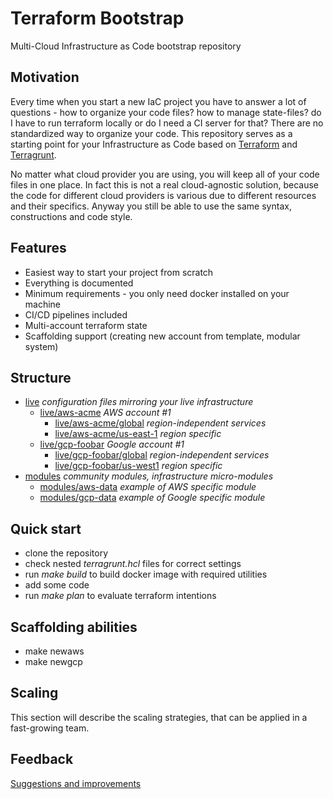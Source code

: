# Terraform Bootstrap

Multi-Cloud Infrastructure as Code bootstrap repository


## Motivation

Every time when you start a new IaC project you have to answer a lot of
questions - how to organize your code files? how to manage state-files?
do I have to run terraform locally or do I need a CI server for that?
There are no standardized way to organize your code.
This repository serves as a starting point for your Infrastructure as Code
based on [Terraform](https://terraform.io) and [Terragrunt](https://terragrunt.gruntwork.io/).

No matter what cloud provider you are using, you will keep all of your code
files in one place. In fact this is not a real cloud-agnostic solution,
because the code for different cloud providers is various due to different
resources and their specifics. Anyway you still be able to use the same syntax,
constructions and code style.


## Features

* Easiest way to start your project from scratch
* Everything is documented
* Minimum requirements - you only need docker installed on your machine
* CI/CD pipelines included
* Multi-account terraform state
* Scaffolding support (creating new account from template, modular system)


## Structure

* [live](live/README.md) *configuration files mirroring your live infrastructure*
    * [live/aws-acme](live/aws-acme/README.md) *AWS account #1*
        * [live/aws-acme/global](live/aws-acme/global/README.md) *region-independent services*
        * [live/aws-acme/us-east-1](live/aws-acme/us-east-1/README.md) *region specific*
    * [live/gcp-foobar](live/gcp-foobar/README.md) *Google account #1*
        * [live/gcp-foobar/global](live/gcp-foobar/global/README.md) *region-independent services*
        * [live/gcp-foobar/us-west1](live/gcp-foobar/us-west1/README.md) *region specific*
* [modules](modules/README.md) *community modules, infrastructure micro-modules*
    * [modules/aws-data](modules/aws-data/README.md) *example of AWS specific module*
    * [modules/gcp-data](modules/gcp-data/README.md) *example of Google specific module*


## Quick start

* clone the repository
* check nested *terragrunt.hcl* files for correct settings
* run *make build* to build docker image with required utilities
* add some code
* run *make plan* to evaluate terraform intentions


## Scaffolding abilities

* make newaws <account-name>
* make newgcp <account-name>


## Scaling
This section will describe the scaling strategies, that can be applied
in a fast-growing team.

## Feedback

[Suggestions and improvements](https://github.com/repconn/iac-bootstrap/issues)
